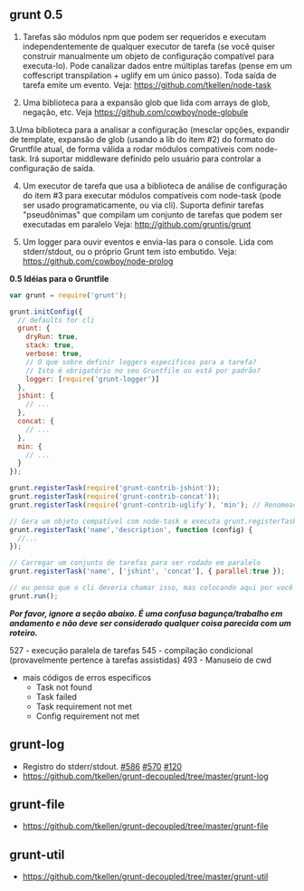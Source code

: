 ## grunt 0.5

1. Tarefas são módulos npm que podem ser requeridos e executam independentemente de qualquer executor de tarefa (se você quiser construir manualmente um objeto de configuração compatível para executa-lo).  Pode canalizar dados entre múltiplas tarefas (pense em um coffescript transpilation + uglify em um único passo). Toda saída de tarefa emite um evento.  Veja: https://github.com/tkellen/node-task

2. Uma biblioteca para a expansão glob que lida com arrays de glob, negação, etc.  Veja https://github.com/cowboy/node-globule

3.Uma biblioteca para a analisar a configuração (mesclar opções, expandir de template, expansão de glob (usando a lib do item #2) do formato do Gruntfile atual, de forma válida a rodar módulos compatíveis com node-task.  Irá suportar middleware definido pelo usuário para controlar a configuração de saída.

4. Um executor de tarefa que usa a biblioteca de análise de configuração do item #3 para executar módulos compatíveis com node-task (pode ser usado programaticamente, ou via cli).  Suporta definir tarefas "pseudônimas" que compilam um conjunto de tarefas que podem ser executadas em paralelo  Veja: http://github.com/gruntjs/grunt

5. Um logger para ouvir eventos e envia-las para o console.  Lida com stderr/stdout, ou o próprio Grunt tem isto embutido. Veja: https://github.com/cowboy/node-prolog

**0.5 Idéias para o Gruntfile**
```js
var grunt = require('grunt');

grunt.initConfig({
  // defaults for cli
  grunt: {
    dryRun: true,
    stack: true,
    verbose: true,
    // O que sobre definir loggers específicos para a tarefa?
    // Isto é obrigatório no seu Gruntfile ou está por padrão?
    logger: [require('grunt-logger')] 
  },
  jshint: {
    // ...
  },
  concat: {
    // ...
  },
  min: {
    // ...
  }
});

grunt.registerTask(require('grunt-contrib-jshint'));
grunt.registerTask(require('grunt-contrib-concat'));
grunt.registerTask(require('grunt-contrib-uglify'), 'min'); // Renomeações opcionais no segundo parâmetro

// Gera um objeto compatível com node-task e executa grunt.registerTask em que
grunt.registerTask('name','description', function (config) {
  //...
});

// Carregar um conjunto de tarefas para ser rodado em paralelo
grunt.registerTask('name', ['jshint', 'concat'], { parallel:true });

// eu penso que o cli deveria chamar isso, mas colocando aqui por você mencionar estar pensando em como isso deveria ser.
grunt.run();
```
***Por favor, ignore a seção abaixo.  É uma confusa bagunça/trabalho em andamento e não deve ser considerado qualquer coisa parecida com um roteiro.***

527 - execução paralela de tarefas
545 - compilação condicional (provavelmente pertence à tarefas assistidas)
493 - Manuseio de cwd

* mais códigos de erros especificos
  * Task not found
  * Task failed
  * Task requirement not met
  * Config requirement not met

## grunt-log
* Registro do stderr/stdout. [#586](https://github.com/gruntjs/grunt/issues/586) [#570](https://github.com/gruntjs/grunt/issues/570) [#120](https://github.com/gruntjs/grunt/issues/120)
* https://github.com/tkellen/grunt-decoupled/tree/master/grunt-log

## grunt-file
* https://github.com/tkellen/grunt-decoupled/tree/master/grunt-file

## grunt-util
* https://github.com/tkellen/grunt-decoupled/tree/master/grunt-util